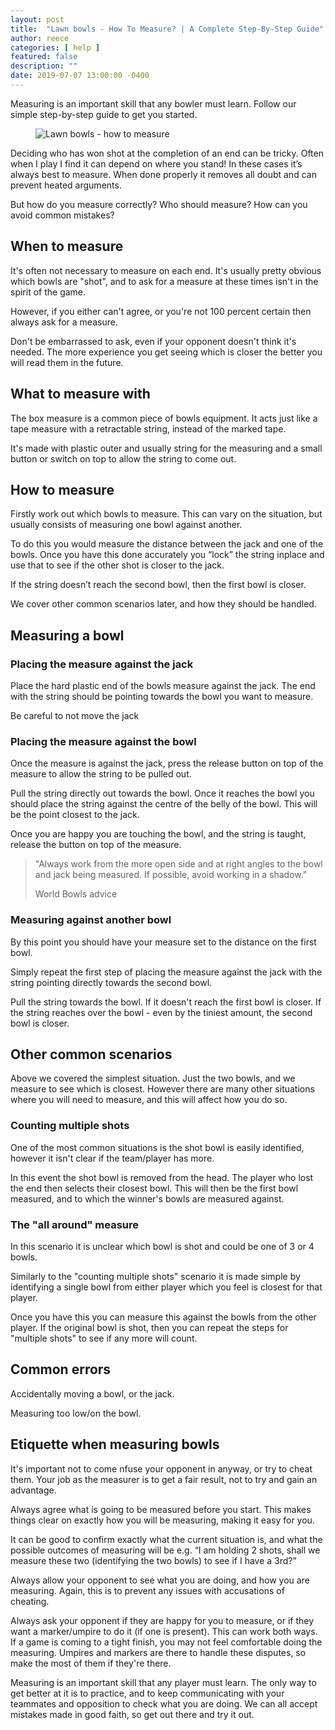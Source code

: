 ```yaml
---
layout: post
title:  "Lawn bowls - How To Measure? | A Complete Step-By-Step Guide"
author: reece
categories: [ help ]
featured: false
description: ""
date: 2019-07-07 13:00:00 -0400
---
```

    

<!-- wp:paragraph -->
<p xmlns="http://www.w3.org/1999/xhtml">Measuring is an important skill that any bowler must learn. Follow our simple step-by-step guide to get you started.</p>
<!-- /wp:paragraph -->

<!-- wp:image {"id":323,"sizeSlug":"full","linkDestination":"none"} -->
<figure class="wp-block-image size-full"><img src="/img/posts/lawn-bowls-how-to-measure.jpeg" alt="Lawn bowls - how to measure" class="wp-image-323"/></figure>
<!-- /wp:image -->

<!-- wp:paragraph -->
<p>Deciding who has won shot at the completion of an end can be tricky. Often when I play I find it can depend on where you stand! In these cases it’s always best to measure. When done properly it removes all doubt and can prevent heated arguments.</p>
<!-- /wp:paragraph -->

<!-- wp:paragraph -->
<p>But how do you measure correctly? Who should measure? How can you avoid common mistakes?</p>
<!-- /wp:paragraph -->

<!-- wp:heading -->
<h2><a href="#when-to-measure"></a>When to measure</h2>
<!-- /wp:heading -->

<!-- wp:paragraph -->
<p>It's often not necessary to measure on each end. It's usually pretty obvious which bowls are "shot", and to ask for a measure at these times isn't in the spirit of the game.</p>
<!-- /wp:paragraph -->

<!-- wp:paragraph -->
<p>However, if you either can't agree, or you're not 100 percent certain then always ask for a measure.</p>
<!-- /wp:paragraph -->

<!-- wp:paragraph -->
<p>Don't be embarrassed to ask, even if your opponent doesn't think it's needed. The more experience you get seeing which is closer the better you will read them in the future.</p>
<!-- /wp:paragraph -->

<!-- wp:heading -->
<h2><a href="#what-to-measure-with"></a>What to measure with</h2>
<!-- /wp:heading -->

<!-- wp:paragraph -->
<p>The box measure is a common piece of bowls equipment. It acts just like a tape measure with a retractable string, instead of the marked tape.</p>
<!-- /wp:paragraph -->

<!-- wp:paragraph -->
<p>It's made with plastic outer and usually string for the measuring and a small button or switch on top to allow the string to come out.</p>
<!-- /wp:paragraph -->

<!-- wp:heading -->
<h2><a href="#how-to-measure"></a>How to measure</h2>
<!-- /wp:heading -->

<!-- wp:paragraph -->
<p>Firstly work out which bowls to measure. This can vary on the situation, but usually consists of measuring one bowl against another.</p>
<!-- /wp:paragraph -->

<!-- wp:paragraph -->
<p>To do this you would measure the distance between the jack and one of the bowls. Once you have this done accurately you “lock” the string inplace and use that to see if the other shot is closer to the jack.</p>
<!-- /wp:paragraph -->

<!-- wp:paragraph -->
<p>If the string doesn’t reach the second bowl, then the first bowl is closer.</p>
<!-- /wp:paragraph -->

<!-- wp:paragraph -->
<p>We cover other common scenarios later, and how they should be handled.</p>
<!-- /wp:paragraph -->

<!-- wp:heading -->
<h2><a href="#measuring-a-bowl"></a>Measuring a bowl</h2>
<!-- /wp:heading -->

<!-- wp:heading {"level":3} -->
<h3><a href="#placing-the-measure-against-the-jack"></a>Placing the measure against the jack</h3>
<!-- /wp:heading -->

<!-- wp:paragraph -->
<p>Place the hard plastic end of the bowls measure against the jack. The end with the string should be pointing towards the bowl you want to measure.</p>
<!-- /wp:paragraph -->

<!-- wp:paragraph -->
<p>Be careful to not move the jack</p>
<!-- /wp:paragraph -->

<!-- wp:heading {"level":3} -->
<h3><a href="#placing-the-measure-against-the-bowl"></a>Placing the measure against the bowl</h3>
<!-- /wp:heading -->

<!-- wp:paragraph -->
<p>Once the measure is against the jack, press the release button on top of the measure to allow the string to be pulled out.</p>
<!-- /wp:paragraph -->

<!-- wp:paragraph -->
<p>Pull the string directly out towards the bowl. Once it reaches the bowl you should place the string against the centre of the belly of the bowl. This will be the point closest to the jack.</p>
<!-- /wp:paragraph -->

<!-- wp:paragraph -->
<p>Once you are happy you are touching the bowl, and the string is taught, release the button on top of the measure.</p>
<!-- /wp:paragraph -->

<!-- wp:quote -->
<blockquote class="wp-block-quote"><p>"Always work from the more open side and at right angles to the bowl and jack being measured. If possible, avoid working in a shadow."</p><p>World Bowls advice</p></blockquote>
<!-- /wp:quote -->

<!-- wp:heading {"level":3} -->
<h3><a href="#measuring-against-another-bowl"></a>Measuring against another bowl</h3>
<!-- /wp:heading -->

<!-- wp:paragraph -->
<p>By this point you should have your measure set to the distance on the first bowl.</p>
<!-- /wp:paragraph -->

<!-- wp:paragraph -->
<p>Simply repeat the first step of placing the measure against the jack with the string pointing directly towards the second bowl.</p>
<!-- /wp:paragraph -->

<!-- wp:paragraph -->
<p>Pull the string towards the bowl. If it doesn't reach the first bowl is closer. If the string reaches over the bowl - even by the tiniest amount, the second bowl is closer.</p>
<!-- /wp:paragraph -->

<!-- wp:heading -->
<h2><a href="#other-common-scenarios"></a>Other common scenarios</h2>
<!-- /wp:heading -->

<!-- wp:paragraph -->
<p>Above we covered the simplest situation. Just the two bowls, and we measure to see which is closest. However there are many other situations where you will need to measure, and this will affect how you do so.</p>
<!-- /wp:paragraph -->

<!-- wp:heading {"level":3} -->
<h3><a href="#counting-multiple-shots"></a>Counting multiple shots</h3>
<!-- /wp:heading -->

<!-- wp:paragraph -->
<p>One of the most common situations is the shot bowl is easily identified, however it isn't clear if the team/player has more.</p>
<!-- /wp:paragraph -->

<!-- wp:paragraph -->
<p>In this event the shot bowl is removed from the head. The player who lost the end then selects their closest bowl. This will then be the first bowl measured, and to which the winner's bowls are measured against.</p>
<!-- /wp:paragraph -->

<!-- wp:heading {"level":3} -->
<h3><a href="#the-all-around-measure"></a>The "all around" measure</h3>
<!-- /wp:heading -->

<!-- wp:paragraph -->
<p>In this scenario it is unclear which bowl is shot and could be one of 3 or 4 bowls.</p>
<!-- /wp:paragraph -->

<!-- wp:paragraph -->
<p>Similarly to the "counting multiple shots" scenario it is made simple by identifying a single bowl from either player which you feel is closest for that player.</p>
<!-- /wp:paragraph -->

<!-- wp:paragraph -->
<p>Once you have this you can measure this against the bowls from the other player. If the original bowl is shot, then you can repeat the steps for "multiple shots" to see if any more will count.</p>
<!-- /wp:paragraph -->

<!-- wp:heading -->
<h2><a href="#common-errors"></a>Common errors</h2>
<!-- /wp:heading -->

<!-- wp:paragraph -->
<p>Accidentally moving a bowl, or the jack.</p>
<!-- /wp:paragraph -->

<!-- wp:paragraph -->
<p>Measuring too low/on the bowl.</p>
<!-- /wp:paragraph -->

<!-- wp:heading -->
<h2><a href="#etiquette-when-measuring-bowls"></a>Etiquette when measuring bowls</h2>
<!-- /wp:heading -->

<!-- wp:paragraph -->
<p>It's important not to come nfuse your opponent in anyway, or try to cheat them. Your job as the measurer is to get a fair result, not to try and gain an advantage.</p>
<!-- /wp:paragraph -->

<!-- wp:paragraph -->
<p>Always agree what is going to be measured before you start. This makes things clear on exactly how you will be measuring, making it easy for you.</p>
<!-- /wp:paragraph -->

<!-- wp:paragraph -->
<p>It can be good to confirm exactly what the current situation is, and what the possible outcomes of measuring will be e.g. “I am holding 2 shots, shall we measure these two (identifying the two bowls) to see if I have a 3rd?”</p>
<!-- /wp:paragraph -->

<!-- wp:paragraph -->
<p>Always allow your opponent to see what you are doing, and how you are measuring. Again, this is to prevent any issues with accusations of cheating.</p>
<!-- /wp:paragraph -->

<!-- wp:paragraph -->
<p>Always ask your opponent if they are happy for you to measure, or if they want a marker/umpire to do it (if one is present). This can work both ways. If a game is coming to a tight finish, you may not feel comfortable doing the measuring. Umpires and markers are there to handle these disputes, so make the most of them if they're there.</p>
<!-- /wp:paragraph -->

<!-- wp:paragraph -->
<p>Measuring is an important skill that any player must learn. The only way to get better at it is to practice, and to keep communicating with your teammates and opposition to check what you are doing. We can all accept mistakes made in good faith, so get out there and try it out.</p>
<!-- /wp:paragraph -->
    